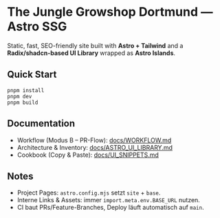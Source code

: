 # The Jungle Growshop Dortmund — Astro SSG

Static, fast, SEO-friendly site built with **Astro + Tailwind** and a **Radix/shadcn-based UI Library** wrapped as **Astro Islands**.

## Quick Start
```
pnpm install
pnpm dev
pnpm build
```

## Documentation
- Workflow (Modus B – PR-Flow):  [docs/WORKFLOW.md](docs/WORKFLOW.md)
- Architecture & Inventory:      [docs/ASTRO_UI_LIBRARY.md](docs/ASTRO_UI_LIBRARY.md)
- Cookbook (Copy & Paste):       [docs/UI_SNIPPETS.md](docs/UI_SNIPPETS.md)

## Notes
- Project Pages: `astro.config.mjs` setzt `site` + `base`.
- Interne Links & Assets: immer `import.meta.env.BASE_URL` nutzen.
- CI baut PRs/Feature-Branches, Deploy läuft automatisch auf `main`.
